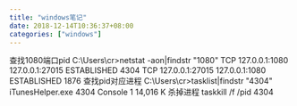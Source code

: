 ```yaml
---
title: "windows笔记"
date: 2018-12-14T10:36:37+08:00
categories: ["windows"]
---
```

查找1080端口pid
C:\Users\cr>netstat -aon|findstr "1080"
  TCP    127.0.0.1:1080         127.0.0.1:27015        ESTABLISHED     4304
  TCP    127.0.0.1:27015        127.0.0.1:1080         ESTABLISHED     1876
查找pid对应进程
C:\Users\cr>tasklist|findstr "4304"
iTunesHelper.exe              4304 Console                    1     14,016 K
杀掉进程
taskkill /f /pid 4304